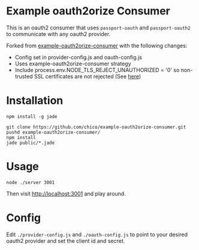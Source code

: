 Example oauth2orize Consumer
===

This is an oauth2 consumer that uses `passport-oauth` and `passport-oauth2` to communicate with any oauth2 provider.

Forked from [example-oauth2orize-consumer](https://github.com/coolaj86/example-oauth2orize-consumer) with the following changes:
* Config set in provider-config.js and oauth-config.js
* Uses example-oauth2orize-consumer strategy
* Include process.env.NODE_TLS_REJECT_UNAUTHORIZED = '0' so non-trusted SSL certificates are not rejected (See [here](http://stackoverflow.com/questions/18461979/node-js-error-with-ssl-unable-to-verify-leaf-signature))

Installation
===

    npm install -g jade

    git clone https://github.com/chico/example-oauth2orize-consumer.git
    pushd example-oauth2orize-consumer/
    npm install
    jade public/*.jade

Usage
===

    node ./server 3001

Then visit <http://localhost:3001> and play around.

Config
===

Edit `./provider-config.js` and `./oauth-config.js` to point to your desired oauth2 provider and set the client id and secret.
